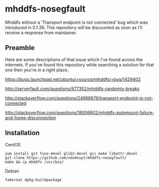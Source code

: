 # mhddfs-nosegfault
Mhddfs without a 'Transport endpoint is not connected' bug which was introduced in 0.1.39. This repository will be discounted as soon as I'll receive a response from maintainer.

## Preamble

Here are some descriptions of that issue which I've found across the internets. If you've found this repository while searching a solution for that one then you're in a right place.

https://bugs.launchpad.net/ubuntu/+source/mhddfs/+bug/1429402

http://serverfault.com/questions/677352/mhddfs-randomly-breaks

http://stackoverflow.com/questions/24966676/transport-endpoint-is-not-connected

http://stackoverflow.com/questions/18006602/mhddfs-automount-failure-and-home-disconnection 

## Installation

CentOS
```nohighlight
yum install git fuse-devel glib2-devel gcc make libattr-devel
git clone https://github.com/vdudouyt/mhddfs-nosegfault/
make && cp mhddfs /usr/bin/
```

Debian
```nohighlight
fakeroot dpkg-buildpackage
```

